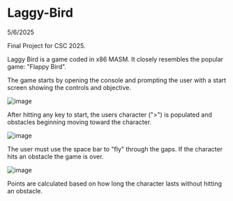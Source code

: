 # Laggy-Bird
5/6/2025

Final Project for CSC 2025.  

Laggy Bird is a game coded in x86 MASM.  It closely resembles the popular game: "Flappy Bird".

The game starts by opening the console and prompting the user with a start screen showing the controls and objective. 

![image](https://github.com/user-attachments/assets/64a3bd41-74fb-405a-be6f-1d0865d75ca7)


After hitting any key to start, the users character (">") is populated and obstacles beginning moving toward the character.  

![image](https://github.com/user-attachments/assets/9fdd9733-451a-4404-b0c8-769091d96a97)


The user must use the space bar to "fly" through the gaps. If the character hits an obstacle the game is over.  

![image](https://github.com/user-attachments/assets/64a13693-245e-4d3d-bb3b-df1f48a05c3a)


Points are calculated based on how long the character lasts without hitting an obstacle.



